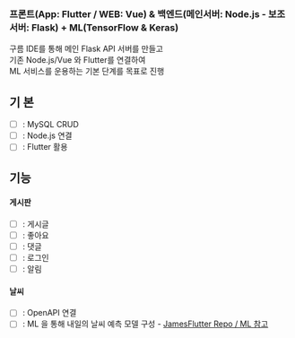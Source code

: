 ### 프론트(App: Flutter / WEB: Vue) & 백엔드(메인서버: Node.js - 보조서버: Flask) + ML(TensorFlow & Keras)
구름 IDE를 통해 메인 Flask API 서버를 만들고  
기존 Node.js/Vue 와 Flutter를 연결하여  
ML 서비스를 운용하는 기본 단계를 목표로 진행 

## 기 본
- [ ] : MySQL CRUD
- [ ] : Node.js 연결
- [ ] : Flutter 활용
  
## 기능
#### 게시판
- [ ] : 게시글
- [ ] : 좋아요
- [ ] : 댓글
- [ ] : 로그인
- [ ] : 알림
#### 날씨
- [ ] : OpenAPI 연결
- [ ] : ML 을 통해 내일의 날씨 예측 모델 구성 - [JamesFlutter Repo / ML 참고](https://github.com/doyle-flutter/jamesPython)
